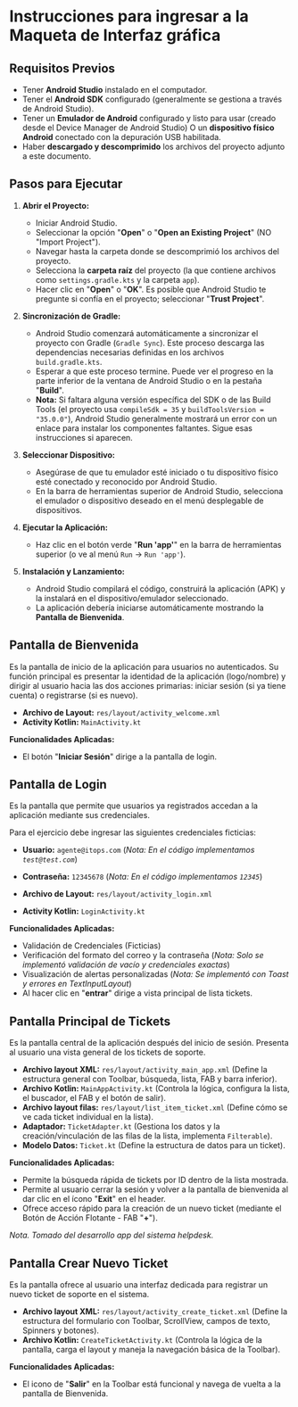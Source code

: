 # Instrucciones para ingresar a la Maqueta de Interfaz gráfica

## Requisitos Previos

* Tener **Android Studio** instalado en el computador.
* Tener el **Android SDK** configurado (generalmente se gestiona a través de Android Studio).
* Tener un **Emulador de Android** configurado y listo para usar (creado desde el Device Manager de Android Studio) O un **dispositivo físico Android** conectado con la depuración USB habilitada.
* Haber **descargado y descomprimido** los archivos del proyecto adjunto a este documento.

## Pasos para Ejecutar

1.  **Abrir el Proyecto:**
    * Iniciar Android Studio.
    * Seleccionar la opción "**Open**" o "**Open an Existing Project**" (NO "Import Project").
    * Navegar hasta la carpeta donde se descomprimió los archivos del proyecto.
    * Selecciona la **carpeta raíz** del proyecto (la que contiene archivos como `settings.gradle.kts` y la carpeta `app`).
    * Hacer clic en "**Open**" o "**OK**". Es posible que Android Studio te pregunte si confía en el proyecto; seleccionar "**Trust Project**".

2.  **Sincronización de Gradle:**
    * Android Studio comenzará automáticamente a sincronizar el proyecto con Gradle (`Gradle Sync`). Este proceso descarga las dependencias necesarias definidas en los archivos `build.gradle.kts`.
    * Esperar a que este proceso termine. Puede ver el progreso en la parte inferior de la ventana de Android Studio o en la pestaña "**Build**".
    * **Nota:** Si faltara alguna versión específica del SDK o de las Build Tools (el proyecto usa `compileSdk = 35` y `buildToolsVersion = "35.0.0"`), Android Studio generalmente mostrará un error con un enlace para instalar los componentes faltantes. Sigue esas instrucciones si aparecen.

3.  **Seleccionar Dispositivo:**
    * Asegúrase de que tu emulador esté iniciado o tu dispositivo físico esté conectado y reconocido por Android Studio.
    * En la barra de herramientas superior de Android Studio, selecciona el emulador o dispositivo deseado en el menú desplegable de dispositivos.

4.  **Ejecutar la Aplicación:**
    * Haz clic en el botón verde "**Run 'app'**" en la barra de herramientas superior (o ve al menú `Run` -> `Run 'app'`).

5.  **Instalación y Lanzamiento:**
    * Android Studio compilará el código, construirá la aplicación (APK) y la instalará en el dispositivo/emulador seleccionado.
    * La aplicación debería iniciarse automáticamente mostrando la **Pantalla de Bienvenida**.

## Pantalla de Bienvenida

Es la pantalla de inicio de la aplicación para usuarios no autenticados. Su función principal es presentar la identidad de la aplicación (logo/nombre) y dirigir al usuario hacia las dos acciones primarias: iniciar sesión (si ya tiene cuenta) o registrarse (si es nuevo).

* **Archivo de Layout:** `res/layout/activity_welcome.xml`
* **Activity Kotlin:** `MainActivity.kt`

**Funcionalidades Aplicadas:**

* El botón "**Iniciar Sesión**" dirige a la pantalla de login.

## Pantalla de Login

Es la pantalla que permite que usuarios ya registrados accedan a la aplicación mediante sus credenciales.

Para el ejercicio debe ingresar las siguientes credenciales ficticias:

* **Usuario:** `agente@itops.com` (*Nota: En el código implementamos `test@test.com`*)
* **Contraseña:** `12345678` (*Nota: En el código implementamos `12345`*)

* **Archivo de Layout:** `res/layout/activity_login.xml`
* **Activity Kotlin:** `LoginActivity.kt`

**Funcionalidades Aplicadas:**

* Validación de Credenciales (Ficticias)
* Verificación del formato del correo y la contraseña (*Nota: Solo se implementó validación de vacío y credenciales exactas*)
* Visualización de alertas personalizadas (*Nota: Se implementó con Toast y errores en TextInputLayout*)
* Al hacer clic en "**entrar**" dirige a vista principal de lista tickets.

## Pantalla Principal de Tickets

Es la pantalla central de la aplicación después del inicio de sesión. Presenta al usuario una vista general de los tickets de soporte.

* **Archivo layout XML:** `res/layout/activity_main_app.xml` (Define la estructura general con Toolbar, búsqueda, lista, FAB y barra inferior).
* **Archivo Kotlin:** `MainAppActivity.kt` (Controla la lógica, configura la lista, el buscador, el FAB y el botón de salir).
* **Archivo layout filas:** `res/layout/list_item_ticket.xml` (Define cómo se ve cada ticket individual en la lista).
* **Adaptador:** `TicketAdapter.kt` (Gestiona los datos y la creación/vinculación de las filas de la lista, implementa `Filterable`).
* **Modelo Datos:** `Ticket.kt` (Define la estructura de datos para un ticket).

**Funcionalidades Aplicadas:**

* Permite la búsqueda rápida de tickets por ID dentro de la lista mostrada.
* Permite al usuario cerrar la sesión y volver a la pantalla de bienvenida al dar clic en el ícono "**Exit**" en el header.
* Ofrece acceso rápido para la creación de un nuevo ticket (mediante el Botón de Acción Flotante - FAB "**+**").

*Nota. Tomado del desarrollo app del sistema helpdesk.*

## Pantalla Crear Nuevo Ticket

Es la pantalla ofrece al usuario una interfaz dedicada para registrar un nuevo ticket de soporte en el sistema.

* **Archivo layout XML:** `res/layout/activity_create_ticket.xml` (Define la estructura del formulario con Toolbar, ScrollView, campos de texto, Spinners y botones).
* **Archivo Kotlin:** `CreateTicketActivity.kt` (Controla la lógica de la pantalla, carga el layout y maneja la navegación básica de la Toolbar).

**Funcionalidades Aplicadas:**

* El icono de "**Salir**" en la Toolbar está funcional y navega de vuelta a la pantalla de Bienvenida.
